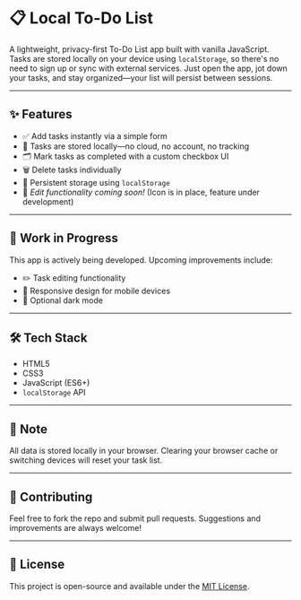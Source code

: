 # 📋 Local To-Do List

A lightweight, privacy-first To-Do List app built with vanilla JavaScript. Tasks are stored locally on your device using `localStorage`, so there's no need to sign up or sync with external services. Just open the app, jot down your tasks, and stay organized—your list will persist between sessions.

---

## ✨ Features

- ✅ Add tasks instantly via a simple form
- 📌 Tasks are stored locally—no cloud, no account, no tracking
- 🗂️ Mark tasks as completed with a custom checkbox UI
- 🗑️ Delete tasks individually
- 🔄 Persistent storage using `localStorage`
- 🧪 _Edit functionality coming soon!_ (Icon is in place, feature under development)

---

## 🚧 Work in Progress

This app is actively being developed. Upcoming improvements include:

- ✏️ Task editing functionality
- 📱 Responsive design for mobile devices
- 🌙 Optional dark mode

---

## 🛠️ Tech Stack

- HTML5
- CSS3
- JavaScript (ES6+)
- `localStorage` API

---

## 📌 Note

All data is stored locally in your browser. Clearing your browser cache or switching devices will reset your task list.

---

## 🙌 Contributing

Feel free to fork the repo and submit pull requests. Suggestions and improvements are always welcome!

---

## 📄 License

This project is open-source and available under the [MIT License](LICENSE).
